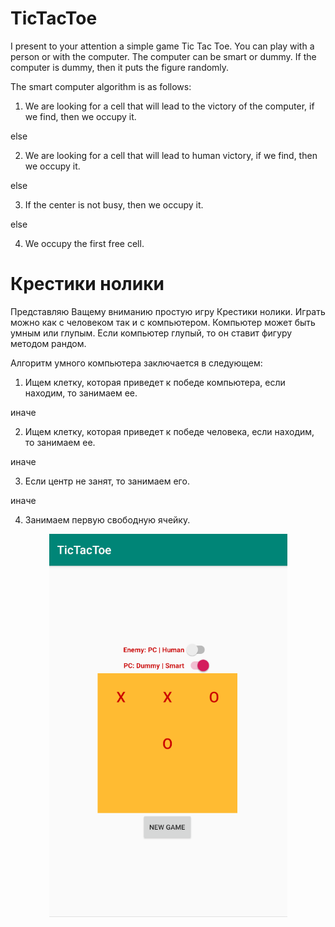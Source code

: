 # TicTacToe
I present to your attention a simple game Tic Tac Toe. You can play with a person or with the computer. The computer can be smart or dummy.
If the computer is dummy, then it puts the figure randomly.

The smart computer algorithm is as follows:
1. We are looking for a cell that will lead to the victory of the computer, if we find, then we occupy it.

else

2. We are looking for a cell that will lead to human victory, if we find, then we occupy it.

else

3. If the center is not busy, then we occupy it.

else

4. We occupy the first free cell.


# Крестики нолики

Представляю Ващему вниманию простую игру Крестики нолики. Играть можно как с человеком так и с компьютером. Компьютер может быть умным или глупым. Если компьютер глупый, то он ставит фигуру методом рандом. 

Алгоритм умного компьютера заключается в следующем:
1. Ищем клетку, которая приведет к победе компьютера, если находим, то занимаем ее.

иначе 

2. Ищем клетку, которая приведет к победе человека, если находим, то занимаем ее.

иначе

3. Если центр не занят, то занимаем его.

иначе

4. Занимаем первую свободную ячейку.




<p align="center">
  <img src="https://raw.githubusercontent.com/DmK78/TicTacToy/master/app/src/main/res/drawable/scr.PNG">
</p>

